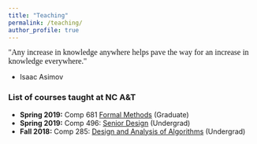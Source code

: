```yaml
---
title: "Teaching"
permalink: /teaching/
author_profile: true
---
```

<link href="https://fonts.googleapis.com/css?family=Lobster+Two" rel="stylesheet">

<font face="Lobster Two" size="3">"Any increase in knowledge anywhere helps pave the way for an increase in knowledge everywhere."</font>
- Isaac Asimov

### List of courses taught at NC A&T

* **Spring 2019:** Comp 681 [Formal Methods](https://comp681-spring19.github.io/) (Graduate)
* **Spring 2019:** Comp 496: [Senior Design](https://comp496-spring19.github.io/) (Undergrad)
* **Fall 2018:** Comp 285: [Design and Analysis of Algorithms](https://comp285-fall18.github.io/) (Undergrad)
